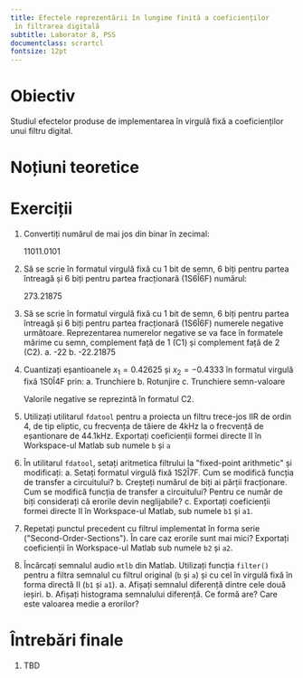 ```yaml
---
title: Efectele reprezentării în lungime finită a coeficienților
 în filtrarea digitală
subtitle: Laborator 8, PSS
documentclass: scrartcl
fontsize: 12pt
---
```


# Obiectiv

Studiul efectelor produse de implementarea în virgulă fixă a coeficienților
unui filtru digital.

# Noțiuni teoretice


# Exerciții

1. Convertiți numărul de mai jos din binar în zecimal:

    $11011.0101$
    
1. Să se scrie în formatul virgulă fixă cu 1 bit de semn, 6 biți pentru partea întreagă
și 6 biți pentru partea fracționară (1S6Î6F) numărul:

    $273.21875$

1. Să se scrie în formatul virgulă fixă cu 1 bit de semn, 6 biți pentru partea întreagă
și 6 biți pentru partea fracționară (1S6Î6F) numerele negative următoare. 
Reprezentarea numerelor negative se va face în formatele mărime cu semn,
complement față de 1 (C1) și complement față de 2 (C2).
    a. -22
    b. -22.21875
    
1. Cuantizați eșantioanele $x_1 = 0.42625$ și $x_2 = -0.4333$ 
în formatul virgulă fixă 1S0Î4F prin:
    a. Trunchiere
    b. Rotunjire
    c. Trunchiere semn-valoare
    
    Valorile negative se reprezintă în formatul C2.
    
3. Utilizați utilitarul `fdatool` pentru a proiecta un filtru trece-jos IIR 
de ordin 4, de tip eliptic, cu frecvența de tăiere de 4kHz la 
o frecvență de eșantionare de 44.1kHz. Exportați coeficienții 
formei directe II în Workspace-ul Matlab sub numele `b` și `a`

4. În utilitarul `fdatool`, setați aritmetica filtrului la 
"fixed-point arithmetic" și modificați:
    a. Setați formatul virgulă fixă 1S2Î7F. 
    Cum se modifică funcția de transfer a circuitului? 
    b. Creșteți numărul de biți ai părții fracționare. 
    Cum se modifică funcția de transfer a circuitului? 
    Pentru ce număr de biți considerați că erorile devin neglijabile?
    c. Exportați coeficienții formei directe II 
    în Workspace-ul Matlab, sub numele `b1` și `a1`.

5. Repetați punctul precedent cu filtrul implementat în forma serie
("Second-Order-Sections"). În care caz erorile sunt mai mici? Exportați 
coeficienții în Workspace-ul Matlab sub numele `b2` și `a2`.

5. Încărcați semnalul audio `mtlb` din Matlab.
Utilizați funcția `filter()` pentru a filtra semnalul cu 
filtrul original (`b` și `a`) și cu cel în virgulă fixă în
forma directă II (`b1` și `a1`). 
    a. Afișați semnalul diferență dintre cele două ieșiri.
    b. Afișați histograma semnalului diferență. Ce formă are? Care este 
    valoarea medie a erorilor?


# Întrebări finale

1. TBD
